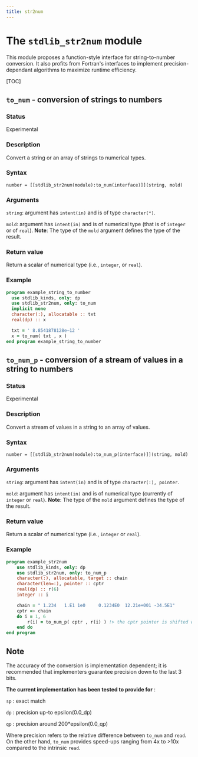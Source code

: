 ```yaml
---
title: str2num
---
```


# The `stdlib_str2num` module

This module proposes a function-style interface for string-to-number conversion. It also profits from Fortran's interfaces to implement precision-dependant algorithms to maximize runtime efficiency.

[TOC]

## `to_num` - conversion of strings to numbers

### Status

Experimental

### Description

Convert a string or an array of strings to numerical types.

### Syntax

`number = [[stdlib_str2num(module):to_num(interface)]](string, mold)`

### Arguments

`string`: argument has `intent(in)` and is of type `character(*)`.

`mold`: argument has `intent(in)` and is of numerical type (that is of `integer` or of `real`). **Note**: The type of the `mold` argument defines the type of the result.

### Return value

Return a scalar of numerical type (i.e., `integer`, or `real`).

### Example

```fortran
program example_string_to_number
  use stdlib_kinds, only: dp
  use stdlib_str2num, only: to_num
  implicit none
  character(:), allocatable :: txt
  real(dp) :: x

  txt = ' 8.8541878128e−12 '
  x = to_num( txt , x )
end program example_string_to_number
```

## `to_num_p` - conversion of a stream of values in a string to numbers

### Status

Experimental

### Description

Convert a stream of values in a string to an array of values.

### Syntax

`number = [[stdlib_str2num(module):to_num_p(interface)]](string, mold)`

### Arguments

`string`: argument has `intent(in)` and is of type `character(:), pointer`.

`mold`: argument has `intent(in)` and is of numerical type (currently of `integer` or `real`). **Note**: The type of the `mold` argument defines the type of the result.

### Return value

Return a scalar of numerical type (i.e., `integer` or `real`).

### Example

```fortran
program example_str2num
    use stdlib_kinds, only: dp
    use stdlib_str2num, only: to_num_p
    character(:), allocatable, target :: chain
    character(len=:), pointer :: cptr
    real(dp) :: r(6)
    integer :: i 

    chain = " 1.234   1.E1 1e0     0.1234E0  12.21e+001 -34.5E1"
    cptr => chain
    do i = 1, 6
        r(i) = to_num_p( cptr , r(i) ) !> the cptr pointer is shifted within the function
    end do
end program
```

## Note
The accuracy of the conversion is implementation dependent; it is recommended that implementers guarantee precision down to the last 3 bits.

**The current implementation has been tested to provide for** :

`sp`  : exact match

`dp`  : precision up-to epsilon(0.0_dp)

`qp` : precision around 200*epsilon(0.0_qp)

Where precision refers to the relative difference between `to_num` and `read`. On the other hand, `to_num` provides speed-ups ranging from 4x to >10x compared to the intrinsic `read`.
